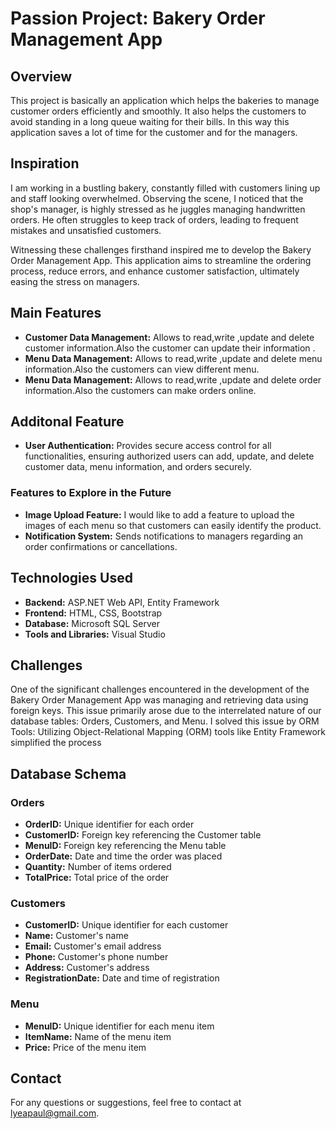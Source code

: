 
# Passion Project: Bakery Order Management App

## Overview
This project is basically an application which helps the bakeries to manage customer orders efficiently and smoothly. It also helps the customers to avoid standing in a long queue waiting for their bills. 
In this way this application saves a lot of time for the customer and for the managers.

## Inspiration 

I am working in a bustling bakery, constantly filled with customers lining up and staff looking overwhelmed. 
Observing the scene, I noticed that the shop's manager, is highly stressed as he juggles managing handwritten orders. 
He often struggles to keep track of orders, leading to frequent mistakes and unsatisfied customers. 

Witnessing these challenges firsthand inspired me to develop the Bakery Order Management App. 
This application aims to streamline the ordering process, reduce errors, and enhance customer satisfaction, ultimately easing the stress on managers.

## Main  Features
- **Customer Data Management:** Allows to read,write ,update and delete customer information.Also the customer can update their information .
- **Menu Data Management:** Allows to read,write ,update and delete menu information.Also the customers can view different menu.
- **Menu Data Management:** Allows to read,write ,update and delete order information.Also the customers can make orders online.

## Additonal Feature
- **User Authentication:** Provides secure access control for all functionalities, ensuring authorized users can add, update, and delete customer data, menu information, and orders securely.

### Features to Explore in the Future
- **Image Upload Feature:** I would like to add a feature to upload the images of each menu so that customers can easily identify the product.
- **Notification System:** Sends notifications to managers regarding an order confirmations or cancellations.

## Technologies Used
- **Backend:** ASP.NET Web API, Entity Framework
- **Frontend:** HTML, CSS, Bootstrap
- **Database:** Microsoft SQL Server
- **Tools and Libraries:** Visual Studio

## Challenges
One of the significant challenges encountered in the development of the Bakery Order Management App was managing and retrieving data using foreign keys. 
This issue primarily arose due to the interrelated nature of our database tables: Orders, Customers, and Menu.
I solved this issue by ORM Tools: Utilizing Object-Relational Mapping (ORM) tools like Entity Framework simplified the process 

## Database Schema
### Orders
- **OrderID:** Unique identifier for each order
- **CustomerID:** Foreign key referencing the Customer table
- **MenuID:** Foreign key referencing the Menu table
- **OrderDate:** Date and time the order was placed
- **Quantity:** Number of items ordered
- **TotalPrice:** Total price of the order

### Customers
- **CustomerID:** Unique identifier for each customer
- **Name:** Customer's name
- **Email:** Customer's email address
- **Phone:** Customer's phone number
- **Address:** Customer's address
- **RegistrationDate:** Date and time of registration

### Menu
- **MenuID:** Unique identifier for each menu item
- **ItemName:** Name of the menu item
- **Price:** Price of the menu item
## Contact
For any questions or suggestions, feel free to contact at [lyeapaul@gmail.com](mailto:lyeapaul@gmail.com).


